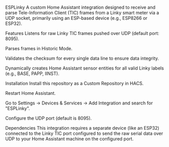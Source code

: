 ESPLinky
A custom Home Assistant integration designed to receive and parse Tele-Information Client (TIC) frames from a Linky smart meter via a UDP socket, primarily using an ESP-based device (e.g., ESP8266 or ESP32).

Features
Listens for raw Linky TIC frames pushed over UDP (default port: 8095).

Parses frames in Historic Mode.

Validates the checksum for every single data line to ensure data integrity.

Dynamically creates Home Assistant sensor entities for all valid Linky labels (e.g., BASE, PAPP, IINST).

Installation
Install this repository as a Custom Repository in HACS.

Restart Home Assistant.

Go to Settings -> Devices & Services -> Add Integration and search for "ESPLinky".

Configure the UDP port (default is 8095).

Dependencies
This integration requires a separate device (like an ESP32) connected to the Linky TIC port configured to send the raw serial data over UDP to your Home Assistant machine on the configured port.
